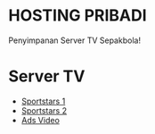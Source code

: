 # HOSTING PRIBADI
<p>Penyimpanan Server TV Sepakbola!</p>

# Server TV
<ul>

<li><a href='https://cempedak-live-cdn.mncnow.id/live/eds/MNCSports-HD/sa_dash_vmx/MNCSports-HD.mpd?wv=aHR0cHM6Ly9tcnB3LnB0bW5jMDEudmVyc3BlY3RpdmUubmV0Lz9kZXZpY2VJZD1NREE1TW1JMU5qY3RPV015TVMwek5EWXlMVGswTkRBdE9ETTVOR1ExWmpkbFpXUmk%3D&headers=eyJSZWZlcmVyIjoiaHR0cHM6Ly92aXNpb25wbHVzLmlkIn0%3D&image=aHR0cHM6Ly93d3cubW5jdmlzaW9uLmlkL3VzZXJmaWxlcy9pbWFnZS9jaGFubmVsL2NoYW5uZWxfOTgucG5n&title=Sportstars+1' target='_blank'>Sportstars 1</a></li>
  
  <li><a href='https://cempedak-live-cdn.mncnow.id/live/eds/MNCSports2-HD/sa_dash_vmx/MNCSports2-HD.mpd?wv=aHR0cHM6Ly9tcnB3LnB0bW5jMDEudmVyc3BlY3RpdmUubmV0Lz9kZXZpY2VJZD1NREE1TW1JMU5qY3RPV015TVMwek5EWXlMVGswTkRBdE9ETTVOR1ExWmpkbFpXUmk%3D&headers=eyJSZWZlcmVyIjoiaHR0cHM6Ly92aXNpb25wbHVzLmlkIn0%3D&image=aHR0cHM6Ly93d3cubW5jdmlzaW9uLmlkL3VzZXJmaWxlcy9pbWFnZS9jaGFubmVsL2NoYW5uZWxfOTgucG5n&title=Sportstars+2' target='_blank'>Sportstars 2</a></li>

<li><a href='https://shysondiamond.github.io/CDNTV/'>Ads Video</a></li>  
</ul>


